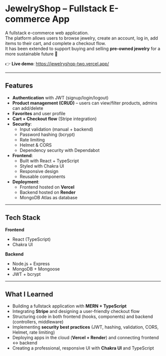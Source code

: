 # JewelryShop – Fullstack E-commerce App

A fullstack e-commerce web application.  
The platform allows users to browse jewelry, create an account, log in, add items to their cart, and complete a checkout flow.  
It has been extended to support buying and selling **pre-owned jewelry** for a more sustainable future 🩵

👉 **Live demo**: https://jewelryshop-two.vercel.app/

---

## Features

- **Authentication** with JWT (signup/login/logout)
- **Product management (CRUD)** – users can view/filter products, admins can add/delete
- **Favorites** and user profile
- **Cart + Checkout flow** (Stripe integration)
- **Security**:
  - Input validation (manual + backend)
  - Password hashing (bcrypt)
  - Rate limiting
  - Helmet & CORS
  - Dependency security with Dependabot
- **Frontend**:
  - Built with React + TypeScript
  - Styled with Chakra UI
  - Responsive design
  - Reusable components
- **Deployment**:
  - Frontend hosted on **Vercel**
  - Backend hosted on **Render**
  - MongoDB Atlas as database

---

## Tech Stack

**Frontend**

- React (TypeScript)
- Chakra UI

**Backend**

- Node.js + Express
- MongoDB + Mongoose
- JWT + bcrypt

---

## What I Learned

- Building a fullstack application with **MERN + TypeScript**
- Integrating **Stripe** and designing a user-friendly checkout flow
- Structuring code in both frontend (hooks, components) and backend (controllers, middleware)
- Implementing **security best practices** (JWT, hashing, validation, CORS, Helmet, rate limiting)
- Deploying apps in the cloud (**Vercel + Render**) and connecting frontend ↔ backend
- Creating a professional, responsive UI with **Chakra UI** and TypeScript
